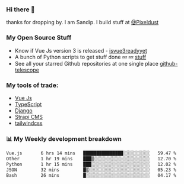 ### Hi there 👋

thanks for dropping by.
I am Sandip. I build stuff at [@Pixeldust](github.com/pixeldust-in/)

###  **My Open Source Stuff**

 - Know if Vue Js version 3 is released -  [isvue3readyyet](https://github.com/sandiprb/isvue3readyyet)
 - A bunch of Python scripts to get stuff done 💤 💤 [stuff](https://github.com/sandiprb/stuff)
 - See all your starred Github repositories at one single place [github-telescope](https://github.com/sandiprb/github-telescope)



###  **My tools of trade:**
 - [Vue Js](https://github.com/vuejs/vue/)
 - [TypeScript](https://github.com/microsoft/TypeScript)
 - [Django](github.com/django/django)
 - [Strapi CMS](github.com/strapi/strapi)
 - [tailwindcss](https://github.com/tailwindlabs/tailwindcss)


###  📊 **My Weekly development breakdown**
<!--START_SECTION:waka-->

```txt
Vue.js       6 hrs 14 mins   ███████████████░░░░░░░░░░   59.47 %
Other        1 hr 19 mins    ███▒░░░░░░░░░░░░░░░░░░░░░   12.70 %
Python       1 hr 15 mins    ███░░░░░░░░░░░░░░░░░░░░░░   12.02 %
JSON         32 mins         █▒░░░░░░░░░░░░░░░░░░░░░░░   05.23 %
Bash         26 mins         █░░░░░░░░░░░░░░░░░░░░░░░░   04.17 %
```

<!--END_SECTION:waka-->
